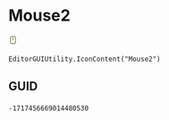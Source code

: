 # Mouse2
![](/img/Mouse2.png)

``` CSharp
EditorGUIUtility.IconContent("Mouse2")
```
## GUID
```
-1717456669014480530
```
